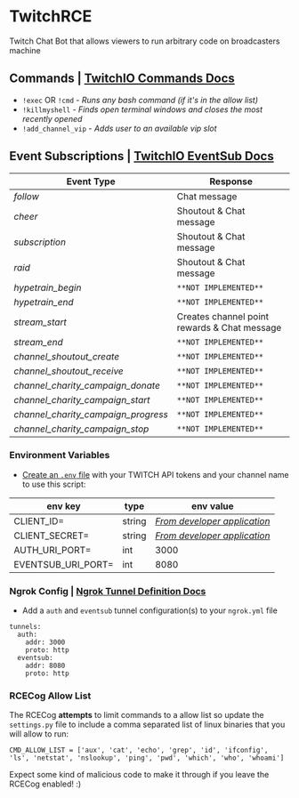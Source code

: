 # TwitchRCE
Twitch Chat Bot that allows viewers to run arbitrary code on broadcasters machine

## Commands | [TwitchIO Commands Docs](https://twitchio.dev/en/latest/exts/commands.html)
* `!exec` OR `!cmd` - *Runs any bash command (if it's in the allow list)*
* `!killmyshell` - *Finds open terminal windows and closes the most recently opened*
* `!add_channel_vip` - *Adds user to an available vip slot*

## Event Subscriptions | [TwitchIO EventSub Docs](https://twitchio.dev/en/latest/exts/eventsub.html)
| Event Type                          | Response                                      |
|-------------------------------------|-----------------------------------------------|
| *follow*                            | Chat message                                  |
| *cheer*                             | Shoutout & Chat message                       |
| *subscription*                      | Shoutout & Chat message                       |
| *raid*                              | Shoutout & Chat message                       |
| *hypetrain_begin*                   | `**NOT IMPLEMENTED**`                         |
| *hypetrain_end*                     | `**NOT IMPLEMENTED**`                         |
| *stream_start*                      | Creates channel point rewards & Chat message  |
| *stream_end*                        | `**NOT IMPLEMENTED**`                         |
| *channel_shoutout_create*           | `**NOT IMPLEMENTED**`                         |
| *channel_shoutout_receive*          | `**NOT IMPLEMENTED**`                         |
| *channel_charity_campaign_donate*   | `**NOT IMPLEMENTED**`                         |
| *channel_charity_campaign_start*    | `**NOT IMPLEMENTED**`                         |
| *channel_charity_campaign_progress* | `**NOT IMPLEMENTED**`                         |
| *channel_charity_campaign_stop*     | `**NOT IMPLEMENTED**`                         |

### Environment Variables
* [Create an `.env` file](https://dev.to/jakewitcher/using-env-files-for-environment-variables-in-python-applications-55a1) with your TWITCH API tokens and your channel name to use this script:

| env key             | type   | env value                                                              |
|---------------------|--------|------------------------------------------------------------------------|
| CLIENT_ID=          | string | *[From developer application](https://dev.twitch.tv/console/apps)*     |
| CLIENT_SECRET=      | string | *[From developer application](https://dev.twitch.tv/console/apps)*     |
| AUTH_URI_PORT=      | int    | 3000                                                                   |
| EVENTSUB_URI_PORT=  | int    | 8080                                                                   |

### Ngrok Config | [Ngrok Tunnel Definition Docs](https://ngrok.com/docs/ngrok-agent/config#tunnel-definitions)
* Add a `auth` and `eventsub` tunnel configuration(s) to your `ngrok.yml` file

```
tunnels:
  auth:
    addr: 3000
    proto: http
  eventsub:
    addr: 8080
    proto: http
```

### RCECog Allow List

The RCECog **attempts** to limit commands to a allow list so update the `settings.py` file to include a comma separated list of linux binaries that you will allow to run:
```
CMD_ALLOW_LIST = ['aux', 'cat', 'echo', 'grep', 'id', 'ifconfig', 'ls', 'netstat', 'nslookup', 'ping', 'pwd', 'which', 'who', 'whoami']
```

Expect some kind of malicious code to make it through if you leave the RCECog enabled! :)
